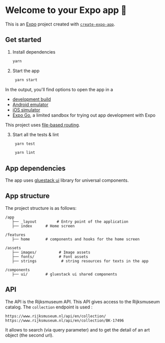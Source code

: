 # Welcome to your Expo app 👋

This is an [Expo](https://expo.dev) project created with [`create-expo-app`](https://www.npmjs.com/package/create-expo-app).

## Get started

1. Install dependencies

   ```bash
   yarn
   ```

2. Start the app

   ```bash
    yarn start
   ```

In the output, you'll find options to open the app in a

- [development build](https://docs.expo.dev/develop/development-builds/introduction/)
- [Android emulator](https://docs.expo.dev/workflow/android-studio-emulator/)
- [iOS simulator](https://docs.expo.dev/workflow/ios-simulator/)
- [Expo Go](https://expo.dev/go), a limited sandbox for trying out app development with Expo

This project uses [file-based routing](https://docs.expo.dev/router/introduction).

3. Start all the tests & lint

   ```bash
    yarn test
   ```

   ```bash
    yarn lint
   ```

## App dependencies

The app uses [gluestack ui](https://gluestack.io/) library for universal components.

## App structure

The project structure is as follows:

```
/app
   ├── _layout         # Entry point of the application
   ├── index      # Home screen

/features
   ├── home       # components and hooks for the home screen

/assets
   ├── images/          # Image assets
   ├── fonts/           # Font assets
   ├── strings           # string resources for texts in the app

/components
   ├── ui/        # gluestack ui shared components
```

## API

The API is the Rijksmuseum API. This API gives access to the Rijksmuseum catalog. The `collection` endpoint is used : 

````
https://www.rijksmuseum.nl/api/en/collection/
https://www.rijksmuseum.nl/api/en/collection/BK-17496
````

It allows to search (via query parameter) and to get the detail of an art object (the second url).